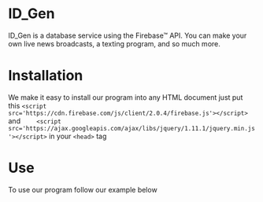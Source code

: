 # ID_Gen
ID_Gen is a database service using the Firebase™ API. You can make your own live news broadcasts, a texting program, and so much more.
# Installation
We make it easy to install our program into any HTML document just put this `<script src='https://cdn.firebase.com/js/client/2.0.4/firebase.js'></script>` and `    <script src='https://ajax.googleapis.com/ajax/libs/jquery/1.11.1/jquery.min.js'></script>`
 in your `<head>` tag 
# Use
To use our program follow our example below
<p><html> <head> <script src='https://cdn.firebase.com/js/client/2.0.4/firebase.js'></script> <script src='https://ajax.googleapis.com/ajax/libs/jquery/1.11.1/jquery.min.js'></script> </head>  <body>  <script>  var id_gen = new Firebase ('id-gen.firebaseIO.com')  id_gen.push({object_here: data_here, different_object_here: data_here});&#96;  id_gen.on(&quot;child_added&quot;, function(snapshot) {&#96;  console.log(&quot;your_id: &quot; + snapshot.name());&#96;  console.log(&quot;data: &quot; + snapshot.val());&#96;  });  </script>  </body>  </html></p>
